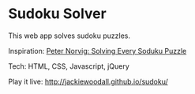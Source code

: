 # Sudoku Solver

This web app solves sudoku puzzles.

Inspiration: [Peter Norvig: Solving Every Soduku Puzzle](http://norvig.com/sudoku.html)

Tech: HTML, CSS, Javascript, jQuery

Play it live: http://jackiewoodall.github.io/sudoku/
